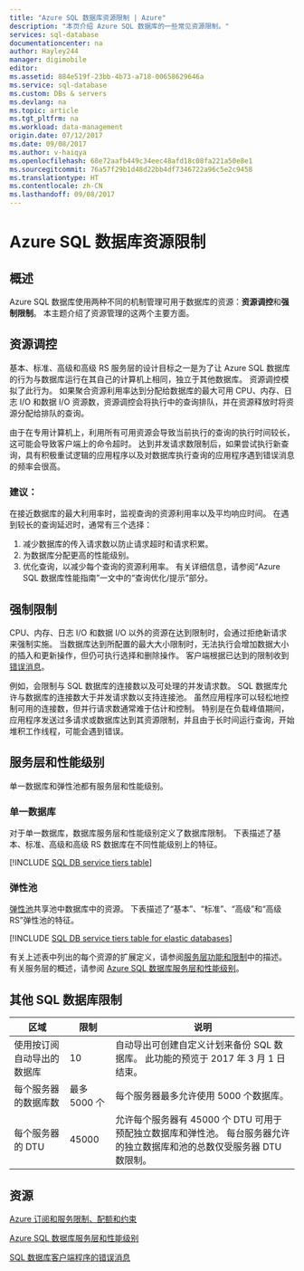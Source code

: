 ```yaml
---
title: "Azure SQL 数据库资源限制 | Azure"
description: "本页介绍 Azure SQL 数据库的一些常见资源限制。"
services: sql-database
documentationcenter: na
author: Hayley244
manager: digimobile
editor: 
ms.assetid: 884e519f-23bb-4b73-a718-00658629646a
ms.service: sql-database
ms.custom: DBs & servers
ms.devlang: na
ms.topic: article
ms.tgt_pltfrm: na
ms.workload: data-management
origin.date: 07/12/2017
ms.date: 09/08/2017
ms.author: v-haiqya
ms.openlocfilehash: 68e72aafb449c34eec48afd18c08fa221a50e8e1
ms.sourcegitcommit: 76a57f29b1d48d22bb4df7346722a96c5e2c9458
ms.translationtype: HT
ms.contentlocale: zh-CN
ms.lasthandoff: 09/08/2017
---
```

# <a name="azure-sql-database-resource-limits"></a>Azure SQL 数据库资源限制
## <a name="overview"></a>概述
Azure SQL 数据库使用两种不同的机制管理可用于数据库的资源：**资源调控**和**强制限制**。 本主题介绍了资源管理的这两个主要方面。

## <a name="resource-governance"></a>资源调控
基本、标准、高级和高级 RS 服务层的设计目标之一是为了让 Azure SQL 数据库的行为与数据库运行在其自己的计算机上相同，独立于其他数据库。 资源调控模拟了此行为。 如果聚合资源利用率达到分配给数据库的最大可用 CPU、内存、日志 I/O 和数据 I/O 资源数，资源调控会将执行中的查询排队，并在资源释放时将资源分配给排队的查询。

由于在专用计算机上，利用所有可用资源会导致当前执行的查询的执行时间较长，这可能会导致客户端上的命令超时。 达到并发请求数限制后，如果尝试执行新查询，具有积极重试逻辑的应用程序以及对数据库执行查询的应用程序遇到错误消息的频率会很高。

### <a name="recommendations"></a>建议：
在接近数据库的最大利用率时，监视查询的资源利用率以及平均响应时间。 在遇到较长的查询延迟时，通常有三个选择：

1. 减少数据库的传入请求数以防止请求超时和请求积累。
2. 为数据库分配更高的性能级别。
3. 优化查询，以减少每个查询的资源利用率。 有关详细信息，请参阅“Azure SQL 数据库性能指南”一文中的“查询优化/提示”部分。

## <a name="enforcement-of-limits"></a>强制限制
CPU、内存、日志 I/O 和数据 I/O 以外的资源在达到限制时，会通过拒绝新请求来强制实施。 当数据库达到所配置的最大大小限制时，无法执行会增加数据大小的插入和更新操作，但仍可执行选择和删除操作。 客户端根据已达到的限制收到[错误消息](sql-database-develop-error-messages.md)。

例如，会限制与 SQL 数据库的连接数以及可处理的并发请求数。 SQL 数据库允许与数据库的连接数大于并发请求数以支持连接池。 虽然应用程序可以轻松地控制可用的连接数，但并行请求数通常难于估计和控制。 特别是在负载峰值期间，应用程序发送过多请求或数据库达到其资源限制，并且由于长时间运行查询，开始堆积工作线程，可能会遇到错误。

## <a name="service-tiers-and-performance-levels"></a>服务层和性能级别
单一数据库和弹性池都有服务层和性能级别。

### <a name="single-databases"></a>单一数据库
对于单一数据库，数据库服务层和性能级别定义了数据库限制。 下表描述了基本、标准、高级和高级 RS 数据库在不同性能级别上的特征。

[!INCLUDE [SQL DB service tiers table](../../includes/sql-database-service-tiers-table.md)]

### <a name="elastic-pools"></a>弹性池
[弹性池](sql-database-elastic-pool.md)共享池中数据库中的资源。 下表描述了“基本”、“标准”、“高级”和“高级 RS”弹性池的特征。

[!INCLUDE [SQL DB service tiers table for elastic databases](../../includes/sql-database-service-tiers-table-elastic-pools.md)]

有关上述表中列出的每个资源的扩展定义，请参阅[服务层功能和限制](sql-database-performance-guidance.md#service-tier-capabilities-and-limits)中的描述。 有关服务层的概述，请参阅 [Azure SQL 数据库服务层和性能级别](sql-database-service-tiers.md)。

## <a name="other-sql-database-limits"></a>其他 SQL 数据库限制
| 区域 | 限制 | 说明 |
| --- | --- | --- |
| 使用按订阅自动导出的数据库 |10 |自动导出可创建自定义计划来备份 SQL 数据库。 此功能的预览于 2017 年 3 月 1 日结束。  |
| 每个服务器的数据库数 |最多 5000 个 |每个服务器最多允许使用 5000 个数据库。 |
| 每个服务器的 DTU |45000 |允许每个服务器有 45000 个 DTU 可用于预配独立数据库和弹性池。 每台服务器允许的独立数据库和池的总数仅受服务器 DTU 数限制。  




## <a name="resources"></a>资源
[Azure 订阅和服务限制、配额和约束](../azure-subscription-service-limits.md)

[Azure SQL 数据库服务层和性能级别](sql-database-service-tiers.md)

[SQL 数据库客户端程序的错误消息](sql-database-develop-error-messages.md)

<!--Update_Description: update meta properties-->
